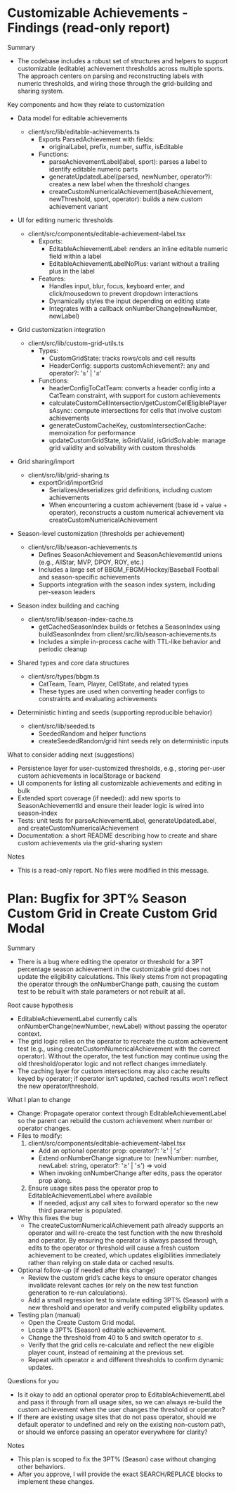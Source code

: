 # Customizable Achievements - Findings (read-only report)

Summary
- The codebase includes a robust set of structures and helpers to support customizable (editable) achievement thresholds across multiple sports. The approach centers on parsing and reconstructing labels with numeric thresholds, and wiring those through the grid-building and sharing system.

Key components and how they relate to customization
- Data model for editable achievements
  - client/src/lib/editable-achievements.ts
    - Exports ParsedAchievement with fields:
      - originalLabel, prefix, number, suffix, isEditable
    - Functions:
      - parseAchievementLabel(label, sport): parses a label to identify editable numeric parts
      - generateUpdatedLabel(parsed, newNumber, operator?): creates a new label when the threshold changes
      - createCustomNumericalAchievement(baseAchievement, newThreshold, sport, operator): builds a new custom achievement variant

- UI for editing numeric thresholds
  - client/src/components/editable-achievement-label.tsx
    - Exports:
      - EditableAchievementLabel: renders an inline editable numeric field within a label
      - EditableAchievementLabelNoPlus: variant without a trailing plus in the label
    - Features:
      - Handles input, blur, focus, keyboard enter, and click/mousedown to prevent dropdown interactions
      - Dynamically styles the input depending on editing state
      - Integrates with a callback onNumberChange(newNumber, newLabel)

- Grid customization integration
  - client/src/lib/custom-grid-utils.ts
    - Types:
      - CustomGridState: tracks rows/cols and cell results
      - HeaderConfig: supports customAchievement?: any and operator?: '≥' | '≤'
    - Functions:
      - headerConfigToCatTeam: converts a header config into a CatTeam constraint, with support for custom achievements
      - calculateCustomCellIntersection/getCustomCellEligiblePlayersAsync: compute intersections for cells that involve custom achievements
      - generateCustomCacheKey, customIntersectionCache: memoization for performance
      - updateCustomGridState, isGridValid, isGridSolvable: manage grid validity and solvability with custom thresholds

- Grid sharing/import
  - client/src/lib/grid-sharing.ts
    - exportGrid/importGrid
      - Serializes/deserializes grid definitions, including custom achievements
      - When encountering a custom achievement (base id + value + operator), reconstructs a custom numerical achievement via createCustomNumericalAchievement

- Season-level customization (thresholds per achievement)
  - client/src/lib/season-achievements.ts
    - Defines SeasonAchievement and SeasonAchievementId unions (e.g., AllStar, MVP, DPOY, ROY, etc.)
    - Includes a large set of BBGM_FBGM/Hockey/Baseball Football and season-specific achievements
    - Supports integration with the season index system, including per-season leaders

- Season index building and caching
  - client/src/lib/season-index-cache.ts
    - getCachedSeasonIndex builds or fetches a SeasonIndex using buildSeasonIndex from client/src/lib/season-achievements.ts
    - Includes a simple in-process cache with TTL-like behavior and periodic cleanup

- Shared types and core data structures
  - client/src/types/bbgm.ts
    - CatTeam, Team, Player, CellState, and related types
    - These types are used when converting header configs to constraints and evaluating achievements

- Deterministic hinting and seeds (supporting reproducible behavior)
  - client/src/lib/seeded.ts
    - SeededRandom and helper functions
    - createSeededRandom/grid hint seeds rely on deterministic inputs

What to consider adding next (suggestions)
- Persistence layer for user-customized thresholds, e.g., storing per-user custom achievements in localStorage or backend
- UI components for listing all customizable achievements and editing in bulk
- Extended sport coverage (if needed): add new sports to SeasonAchievementId and ensure their leader logic is wired into season-index
- Tests: unit tests for parseAchievementLabel, generateUpdatedLabel, and createCustomNumericalAchievement
- Documentation: a short README describing how to create and share custom achievements via the grid-sharing system

Notes
- This is a read-only report. No files were modified in this message.
# Plan: Bugfix for 3PT% Season Custom Grid in Create Custom Grid Modal

Summary
- There is a bug where editing the operator or threshold for a 3PT percentage season achievement in the customizable grid does not update the eligibility calculations. This likely stems from not propagating the operator through the onNumberChange path, causing the custom test to be rebuilt with stale parameters or not rebuilt at all.

Root cause hypothesis
- EditableAchievementLabel currently calls onNumberChange(newNumber, newLabel) without passing the operator context.
- The grid logic relies on the operator to recreate the custom achievement test (e.g., using createCustomNumericalAchievement with the correct operator). Without the operator, the test function may continue using the old threshold/operator logic and not reflect changes immediately.
- The caching layer for custom intersections may also cache results keyed by operator; if operator isn’t updated, cached results won’t reflect the new operator/threshold.

What I plan to change
- Change: Propagate operator context through EditableAchievementLabel so the parent can rebuild the custom achievement when number or operator changes.
- Files to modify:
  1) client/src/components/editable-achievement-label.tsx
     - Add an optional operator prop: operator?: '≥' | '≤'
     - Extend onNumberChange signature to: (newNumber: number, newLabel: string, operator?: '≥' | '≤') => void
     - When invoking onNumberChange after edits, pass the operator prop along.
  2) Ensure usage sites pass the operator prop to EditableAchievementLabel where available
     - If needed, adjust any call sites to forward operator so the new third parameter is populated.
- Why this fixes the bug
  - The createCustomNumericalAchievement path already supports an operator and will re-create the test function with the new threshold and operator. By ensuring the operator is always passed through, edits to the operator or threshold will cause a fresh custom achievement to be created, which updates eligibilities immediately rather than relying on stale data or cached results.
- Optional follow-up (if needed after this change)
  - Review the custom grid’s cache keys to ensure operator changes invalidate relevant caches (or rely on the new test function generation to re-run calculations).
  - Add a small regression test to simulate editing 3PT% (Season) with a new threshold and operator and verify computed eligibility updates.
- Testing plan (manual)
  - Open the Create Custom Grid modal.
  - Locate a 3PT% (Season) editable achievement.
  - Change the threshold from 40 to 5 and switch operator to ≤.
  - Verify that the grid cells re-calculate and reflect the new eligible player count, instead of remaining at the previous set.
  - Repeat with operator ≥ and different thresholds to confirm dynamic updates.

Questions for you
- Is it okay to add an optional operator prop to EditableAchievementLabel and pass it through from all usage sites, so we can always re-build the custom achievement when the user changes the threshold or operator?
- If there are existing usage sites that do not pass operator, should we default operator to undefined and rely on the existing non-custom path, or should we enforce passing an operator everywhere for clarity?

Notes
- This plan is scoped to fix the 3PT% (Season) case without changing other behaviors.
- After you approve, I will provide the exact SEARCH/REPLACE blocks to implement these changes.
